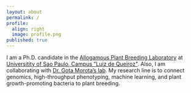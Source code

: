 ```yaml
---
layout: about
permalink: /
profile:
  align: right
  image: profile.png
published: true
---
```


I am a Ph.D. candidate in the [Allogamous Plant Breeding Laboratory](http://www.genetica.esalq.usp.br/alogamas/) at [Universitity of Sao Paulo, Campus "Luiz de Queiroz"](https://www.esalq.usp.br/pg/programas/genetica/en/). Also, I am collaborating with  [Dr. Gota Morota’s lab](http://morotalab.org/index.html). My research line is to connect genomics, high-throughput phenotyping, machine learning, and plant growth-promoting bacteria to plant breeding. 
